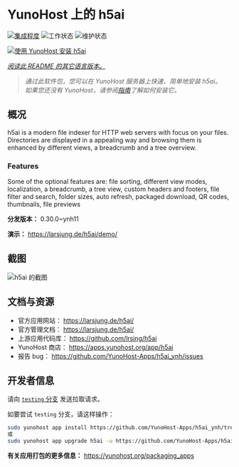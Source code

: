 <!--
注意：此 README 由 <https://github.com/YunoHost/apps/tree/master/tools/readme_generator> 自动生成
请勿手动编辑。
-->

# YunoHost 上的 h5ai

[![集成程度](https://dash.yunohost.org/integration/h5ai.svg)](https://dash.yunohost.org/appci/app/h5ai) ![工作状态](https://ci-apps.yunohost.org/ci/badges/h5ai.status.svg) ![维护状态](https://ci-apps.yunohost.org/ci/badges/h5ai.maintain.svg)

[![使用 YunoHost 安装 h5ai](https://install-app.yunohost.org/install-with-yunohost.svg)](https://install-app.yunohost.org/?app=h5ai)

*[阅读此 README 的其它语言版本。](./ALL_README.md)*

> *通过此软件包，您可以在 YunoHost 服务器上快速、简单地安装 h5ai。*  
> *如果您还没有 YunoHost，请参阅[指南](https://yunohost.org/install)了解如何安装它。*

## 概况

h5ai is a modern file indexer for HTTP web servers with focus on your files. Directories are displayed in a appealing way and browsing them is enhanced by different views, a breadcrumb and a tree overview.

### Features

Some of the optional features are: file sorting, different view modes, localization, a breadcrumb, a tree view, custom headers and footers, file filter and search, folder sizes, auto refresh, packaged download, QR codes, thumbnails, file previews


**分发版本：** 0.30.0~ynh11

**演示：** <https://larsjung.de/h5ai/demo/>

## 截图

![h5ai 的截图](./doc/screenshots/screenshot.jpg)

## 文档与资源

- 官方应用网站： <https://larsjung.de/h5ai/>
- 官方管理文档： <https://larsjung.de/h5ai/>
- 上游应用代码库： <https://github.com/lrsjng/h5ai>
- YunoHost 商店： <https://apps.yunohost.org/app/h5ai>
- 报告 bug： <https://github.com/YunoHost-Apps/h5ai_ynh/issues>

## 开发者信息

请向 [`testing` 分支](https://github.com/YunoHost-Apps/h5ai_ynh/tree/testing) 发送拉取请求。

如要尝试 `testing` 分支，请这样操作：

```bash
sudo yunohost app install https://github.com/YunoHost-Apps/h5ai_ynh/tree/testing --debug
或
sudo yunohost app upgrade h5ai -u https://github.com/YunoHost-Apps/h5ai_ynh/tree/testing --debug
```

**有关应用打包的更多信息：** <https://yunohost.org/packaging_apps>
